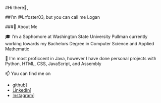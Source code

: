 <!---
Lrfoster03/Lrfoster03 is a ✨ special ✨ repository because its `README.md` (this file) appears on your GitHub profile.
You can click the Preview link to take a look at your changes.
--->

#Hi there👋, 

##I’m @Lrfoster03, but you can call me Logan

###🚀 About Me

🎓 I'm a Sophomore at Washington State University Pullman currently working towards my Bachelors Degree in Computer Science and Applied Mathematic

🌱 I'm most proficcent in Java, however I have done personal projects with Python, HTML, CSS, JavaScript, and Assembly

📫 You can find me on 
  - [github](https://img.shields.io/badge/GitHub-000000?style=for-the-badge&logo=GitHub&logoColor=white)]
  - [LinkedIn](https://img.shields.io/badge/GitHub-000000?style=for-the-badge&logo=GitHub&logoColor=white)]
  - [Instagram](https://img.shields.io/badge/GitHub-000000?style=for-the-badge&logo=GitHub&logoColor=white)]
